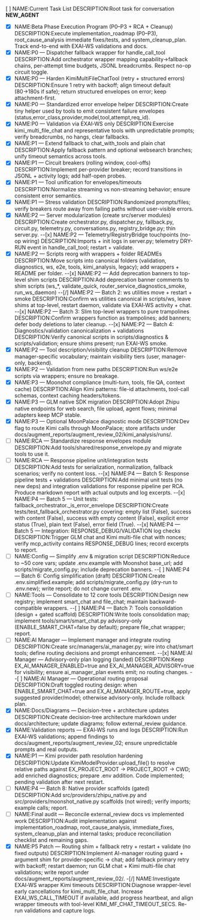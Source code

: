 [ ] NAME:Current Task List DESCRIPTION:Root task for conversation __NEW_AGENT__
-[x] NAME:Beta Phase Execution Program (P0–P3 + RCA + Cleanup) DESCRIPTION:Execute implementation_roadmap (P0–P3), root_cause_analysis immediate fixes/tests, and system_cleanup_plan. Track end-to-end with EXAI‑WS validations and docs.
-[x] NAME:P0 — Dispatcher fallback wrapper for handle_call_tool DESCRIPTION:Add orchestrator wrapper mapping capability→fallback chains, per-attempt time budgets, JSONL breadcrumbs. Respect no-op circuit toggle.
-[x] NAME:P0 — Harden KimiMultiFileChatTool (retry + structured errors) DESCRIPTION:Ensure 1 retry with backoff; align timeout default (80→180s if safe); return structured envelopes on error; keep attachment-first.
-[x] NAME:P0 — Standardized error envelope helper DESCRIPTION:Create tiny helper used by tools to emit consistent failure envelopes (status,error_class,provider,model,tool,attempt,req_id).
-[x] NAME:P0 — Validation via EXAI‑WS only DESCRIPTION:Exercise kimi_multi_file_chat and representative tools with unpredictable prompts; verify breadcrumbs, no hangs, clear fallbacks.
-[x] NAME:P1 — Extend fallback to chat_with_tools and plain chat DESCRIPTION:Apply fallback pattern and optional websearch branches; unify timeout semantics across tools.
-[x] NAME:P1 — Circuit breakers (rolling window, cool-offs) DESCRIPTION:Implement per-provider breaker; record transitions in JSONL + activity logs; add half-open probes.
-[x] NAME:P1 — Tool unification for envelopes/timeouts DESCRIPTION:Normalize streaming vs non-streaming behavior; ensure consistent error semantics.
-[x] NAME:P1 — Stress validation DESCRIPTION:Randomized prompts/files; verify breakers route away from failing paths without user-visible errors.
-[x] NAME:P2 — Server modularization (create src/server modules) DESCRIPTION:Create orchestrator.py, dispatcher.py, fallback.py, circuit.py, telemetry.py, conversations.py, registry_bridge.py; thin server.py.
--[x] NAME:P2 — Telemetry/RegistryBridge touchpoints (no-op wiring) DESCRIPTION:Imports + init logs in server.py; telemetry DRY-RUN event in handle_call_tool; restart + validate.
-[x] NAME:P2 — Scripts reorg with wrappers + folder READMEs DESCRIPTION:Move scripts into canonical folders (validation, diagnostics, ws, e2e, tools, kimi_analysis, legacy); add wrappers + README per folder.
--[x] NAME:P2 — Add deprecation banners to top-level shim scripts DESCRIPTION:Add deprecation banner comments to shim scripts (ws_*, validate_quick, router_service_diagnostics_smoke, run_ws_daemon)
--[/] NAME:P2 — Batch 2: ws utilities move + restart + smoke DESCRIPTION:Confirm ws utilities canonical in scripts/ws, leave shims at top-level, restart daemon, validate via EXAI‑WS activity + chat.
--[x] NAME:P2 — Batch 3: Slim top-level wrappers to pure trampolines DESCRIPTION:Confirm wrappers function as trampolines; add banners; defer body deletions to later cleanup.
--[x] NAME:P2 — Batch 4: Diagnostics/validation canonicalization + validations DESCRIPTION:Verify canonical scripts in scripts/diagnostics & scripts/validation; ensure shims present; run EXAI-WS smoke.
-[x] NAME:P2 — Tool description/visibility cleanup DESCRIPTION:Remove manager-specific vocabulary; maintain visibility tiers (user, manager-only, backend).
-[x] NAME:P2 — Validation from new paths DESCRIPTION:Run ws/e2e scripts via wrappers; ensure no breakage.
-[x] NAME:P3 — Moonshot compliance (multi-turn, tools, file QA, context cache) DESCRIPTION:Align Kimi patterns: file-id attachments, tool-call schemas, context caching headers/tokens.
-[x] NAME:P3 — GLM native SDK migration DESCRIPTION:Adopt Zhipu native endpoints for web search, file upload, agent flows; minimal adapters keep MCP stable.
-[x] NAME:P3 — Optional MoonPalace diagnostic mode DESCRIPTION:Dev flag to route Kimi calls through MoonPalace; store artifacts under docs/augment_reports/augment_review_02/kimi_analysis/runs/.
-[ ] NAME:RCA — Standardize response envelopes module DESCRIPTION:Add tools/shared/response_envelope.py and migrate tools to use it.
-[ ] NAME:RCA — Response pipeline unit/integration tests DESCRIPTION:Add tests for serialization, normalization, fallback scenarios; verify no content loss.
--[x] NAME:P4 — Batch 5: Response pipeline tests + validations DESCRIPTION:Add minimal unit tests (no new deps) and integration validations for response pipeline per RCA. Produce markdown report with actual outputs and log excerpts.
--[x] NAME:P4 — Batch 5 — Unit tests: fallback_orchestrator._is_error_envelope DESCRIPTION:Create tests/test_fallback_orchestrator.py covering: empty list (False), success with content (False), success with empty content (False), explicit error status (True), plain text (False), error field (True).
--[x] NAME:P4 — Batch 5 — Integration: RESPONSE_DEBUG/VALIDATION log checks DESCRIPTION:Trigger GLM chat and Kimi multi-file chat with nonces; verify mcp_activity contains RESPONSE_DEBUG lines; record excerpts to report.
-[ ] NAME:Config — Simplify .env & migration script DESCRIPTION:Reduce to ~50 core vars; update .env.example with Moonshot base_url; add scripts/migrate_config.py; include deprecation banners.
--[ ] NAME:P4 — Batch 6: Config simplification (draft) DESCRIPTION:Create .env.simplified.example; add scripts/migrate_config.py (dry-run to .env.new); write report; do not change current .env.
-[ ] NAME:Tools — Consolidate to 12 core tools DESCRIPTION:Design new registry; implement smart_chat and file_chat; maintain backward-compatible wrappers.
--[ ] NAME:P4 — Batch 7: Tools consolidation (design + gated scaffold) DESCRIPTION:Write tools consolidation map; implement tools/smart/smart_chat.py advisory-only (ENABLE_SMART_CHAT=false by default); prepare file_chat wrapper; report.
-[ ] NAME:AI Manager — Implement manager and integrate routing DESCRIPTION:Create src/managers/ai_manager.py; wire into chat/smart tools; define routing decisions and prompt enhancement.
--[x] NAME:AI Manager — Advisory-only plan logging (landed) DESCRIPTION:Keep EX_AI_MANAGER_ENABLED=true and EX_AI_MANAGER_ADVISORY=true for visibility; ensure ai_manager_plan events emit; no routing changes.
--[ ] NAME:AI Manager — Operational routing proposal DESCRIPTION:Draft toggled routing design: when ENABLE_SMART_CHAT=true and EX_AI_MANAGER_ROUTE=true, apply suggested provider/model; otherwise advisory-only. Include rollback plan.
-[x] NAME:Docs/Diagrams — Decision-tree + architecture updates DESCRIPTION:Create decision-tree architecture markdown under docs/architecture; update diagrams; follow external_review guidance.
-[x] NAME:Validation reports — EXAI‑WS runs and logs DESCRIPTION:Run EXAI‑WS validations; append findings to docs/augment_reports/augment_review_02; ensure unpredictable prompts and real outputs.
-[x] NAME:P1 — Kimi provider path resolution hardening DESCRIPTION:Update KimiModelProvider.upload_file() to resolve relative paths against EX_PROJECT_ROOT → PROJECT_ROOT → CWD; add enriched diagnostics; prepare .env addition. Code implemented; pending validation after next restart.
-[ ] NAME:P4 — Batch 8: Native provider scaffolds (gated) DESCRIPTION:Add src/providers/zhipu_native.py and src/providers/moonshot_native.py scaffolds (not wired); verify imports; example calls; report.
-[ ] NAME:Final audit — Reconcile external_review docs vs implemented work DESCRIPTION:Audit implementation against implementation_roadmap, root_cause_analysis, immediate_fixes, system_cleanup_plan and internal tasks; produce reconciliation checklist and remaining gaps.
-[x] NAME:P5 Patch — Routing shim + fallback retry + restart + validate (no fixed outputs) DESCRIPTION:Implement AI-manager routing guard + argument shim for provider-specific → chat; add fallback primary retry with backoff; restart daemon; run GLM chat + Kimi multi-file chat validations; write report under docs/augment_reports/augment_review_02/.
-[/] NAME:Investigate EXAI‑WS wrapper Kimi timeouts DESCRIPTION:Diagnose wrapper-level early cancellations for kimi_multi_file_chat. Increase EXAI_WS_CALL_TIMEOUT if available, add progress heartbeat, and align wrapper timeouts with tool-level KIMI_MF_CHAT_TIMEOUT_SECS. Re-run validations and capture logs.